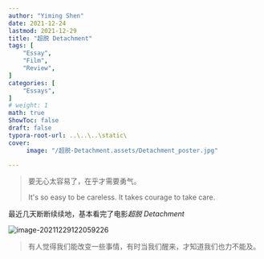 ```yaml
---
author: "Yiming Shen"
date: 2021-12-24
lastmod: 2021-12-29
title: "超脱 Detachment"
tags: [
    "Essay",
    "Film",
    "Review",
]
categories: [
    "Essays", 
]
# weight: 1
math: true
ShowToc: false
draft: false
typora-root-url: ..\..\..\static\
cover:	
     image: "/超脱-Detachment.assets/Detachment_poster.jpg"

---
```


> 要无心太容易了，在乎才需要勇气。
>
> It's so easy to be careless. It takes courage to take care.

最近几天断断续续地，基本看完了电影*超脱 Detachment* 

![image-20211229122059226](/超脱-Detachment.assets/image-20211229122059226.png)

> 有人觉得我们能改变一些事情，有时当我们醒来，才知道我们也力不能及。

